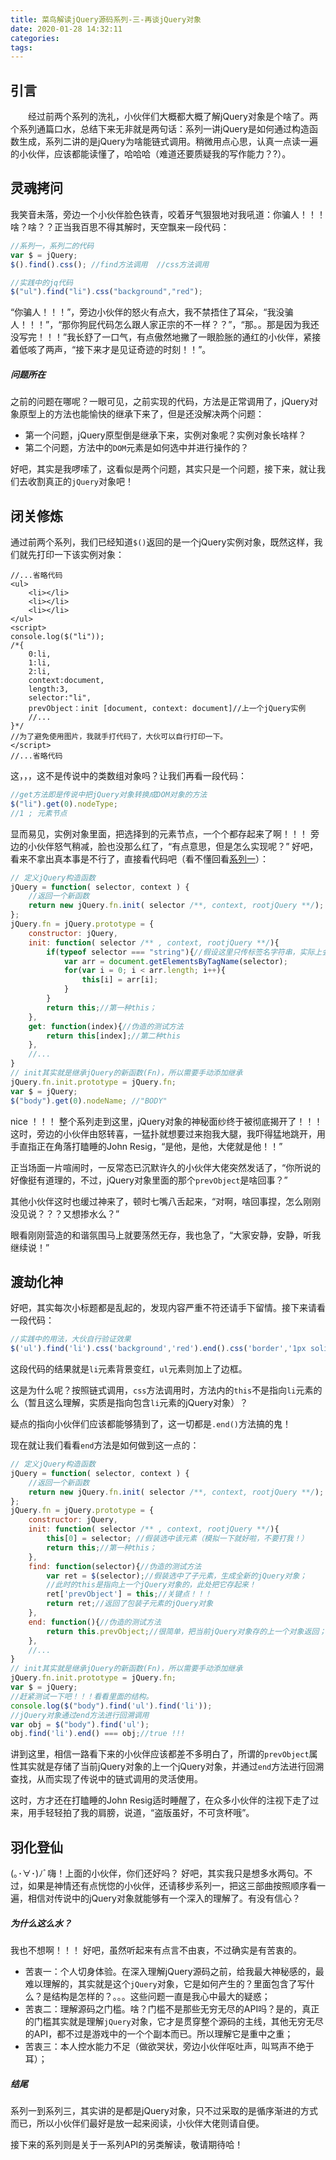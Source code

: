 ```yaml
---
title: 菜鸟解读jQuery源码系列-三-再谈jQuery对象
date: 2020-01-28 14:32:11
categories:
tags:
---
```

## 引言 ##
&emsp;&emsp;经过前两个系列的洗礼，小伙伴们大概都大概了解jQuery对象是个啥了。两个系列通篇口水，总结下来无非就是两句话：系列一讲jQuery是如何通过构造函数生成，系列二讲的是jQuery为啥能链式调用。稍微用点心思，认真一点读一遍的小伙伴，应该都能读懂了，哈哈哈（难道还要质疑我的写作能力？?）。

## 灵魂拷问 ##
我笑音未落，旁边一个小伙伴脸色铁青，咬着牙气狠狠地对我吼道：你骗人！！！啥？啥？？正当我百思不得其解时，天空飘来一段代码：
```js
//系列一，系列二的代码
var $ = jQuery;
$().find().css(); //find方法调用  //css方法调用

//实践中的jq代码
$("ul").find("li").css("background","red");
```
“你骗人！！！”，旁边小伙伴的怒火有点大，我不禁捂住了耳朵，“我没骗人！！！”，“那你狗屁代码怎么跟人家正宗的不一样？？”，“那。。那是因为我还没写完！！！”我长舒了一口气，有点傲然地撇了一眼脸胀的通红的小伙伴，紧接着低咳了两声，“接下来才是见证奇迹的时刻！！”。

##### 问题所在
之前的问题在哪呢？一眼可见，之前实现的代码，方法是正常调用了，jQuery对象原型上的方法也能愉快的继承下来了，但是还没解决两个问题：
  - 第一个问题，jQuery原型倒是继承下来，实例对象呢？实例对象长啥样？
  - 第二个问题，方法中的`DOM`元素是如何选中并进行操作的？

好吧，其实是我啰嗦了，这看似是两个问题，其实只是一个问题，接下来，就让我们去收割真正的`jQuery`对象吧！

## 闭关修炼 ##
通过前两个系列，我们已经知道`$()`返回的是一个jQuery实例对象，既然这样，我们就先打印一下该实例对象：

```
//...省略代码
<ul>
	<li></li>
    <li></li>
    <li></li>
</ul>
<script>
console.log($("li"));
/*{
	0:li,
    1:li,
    2:li,
    context:document,
    length:3,
    selector:"li",
    prevObject：init [document, context: document]//上一个jQuery实例
    //...
}*/
//为了避免使用图片，我就手打代码了，大伙可以自行打印一下。
</script>
//...省略代码
```

这，，，这不是传说中的类数组对象吗？让我们再看一段代码：

```js
//get方法即是传说中把jQuery对象转换成DOM对象的方法
$("li").get(0).nodeType;
//1 ; 元素节点
```

显而易见，实例对象里面，把选择到的元素节点，一个个都存起来了啊！！！
旁边的小伙伴怒气稍减，脸也没那么红了，“有点意思，但是怎么实现呢？”
好吧，看来不拿出真本事是不行了，直接看代码吧（看不懂回看[系列一](http://codedoges.com/article/1535898268557 "jQuery对象的诞生记")）：
```js
// 定义jQuery构造函数
jQuery = function( selector, context ) {
	//返回一个新函数
    return new jQuery.fn.init( selector /**, context, rootjQuery **/);
};
jQuery.fn = jQuery.prototype = {
	constructor: jQuery,
    init: function( selector /** , context, rootjQuery **/){
    	if(typeof selector === "string"){//假设这里只传标签名字符串，实际上会有多种情况需要判断
        	var arr = document.getElementsByTagName(selector);
            for(var i = 0; i < arr.length; i++){
            	this[i] = arr[i];
            }
        }
    	return this;//第一种this；
    },
    get: function(index){//伪造的测试方法
        return this[index];//第二种this
    },
    //...
}
// init其实就是继承jQuery的新函数(Fn)，所以需要手动添加继承
jQuery.fn.init.prototype = jQuery.fn;
var $ = jQuery;
$("body").get(0).nodeName; //"BODY"
```
nice ！！！
整个系列走到这里，jQuery对象的神秘面纱终于被彻底揭开了！！！
这时，旁边的小伙伴由怒转喜，一猛扑就想要过来抱我大腿，我吓得猛地跳开，用手直指正在角落打瞌睡的John Resig，“是他，是他，大佬就是他！！”

正当场面一片喧闹时，一反常态已沉默许久的小伙伴大佬突然发话了，“你所说的好像挺有道理的，不过，jQuery对象里面的那个`prevObject`是啥回事？”

其他小伙伴这时也缓过神来了，顿时七嘴八舌起来，“对啊，啥回事捏，怎么刚刚没见说？？？又想掺水么？”

眼看刚刚营造的和谐氛围马上就要荡然无存，我也急了，“大家安静，安静，听我继续说！”

## 渡劫化神 ##
好吧，其实每次小标题都是乱起的，发现内容严重不符还请手下留情。接下来请看一段代码：
```js
//实践中的用法，大伙自行验证效果
$('ul').find('li').css('background','red').end().css('border','1px solid #000000');//重点关注 .end() 方法；
```
这段代码的结果就是`li`元素背景变红，`ul`元素则加上了边框。

这是为什么呢？按照链式调用，`css`方法调用时，方法内的`this`不是指向`li`元素的么（暂且这么理解，实质是指向包含`li`元素的jQuery对象）？

疑点的指向小伙伴们应该都能够猜到了，这一切都是`.end()`方法搞的鬼！

现在就让我们看看`end`方法是如何做到这一点的：
```js
// 定义jQuery构造函数
jQuery = function( selector, context ) {
	//返回一个新函数
    return new jQuery.fn.init( selector /**, context, rootjQuery **/);
};
jQuery.fn = jQuery.prototype = {
	constructor: jQuery,
    init: function( selector /** , context, rootjQuery **/){
    	this[0] = selector; //假装选中该元素（模拟一下就好啦，不要打我！）
    	return this;//第一种this；
    },
    find: function(selector){//伪造的测试方法
    	var ret = $(selector);//假装选中了子元素，生成全新的jQuery对象；
        //此时的this是指向上一个jQuery对象的，此处把它存起来！
        ret['prevObject'] = this;//关键点！！！
        return ret;//返回了包装子元素的jQuery对象
    },
    end: function(){//伪造的测试方法
        return this.prevObject;//很简单，把当前jQuery对象存的上一个对象返回；
    },
    //...
}
// init其实就是继承jQuery的新函数(Fn)，所以需要手动添加继承
jQuery.fn.init.prototype = jQuery.fn;
var $ = jQuery;
//赶紧测试一下吧！！！看看里面的结构。
console.log($("body").find('ul').find('li'));
//jQuery对象通过end方法进行回溯调用
var obj = $("body").find('ul');
obj.find('li').end() === obj;//true !!!
```

讲到这里，相信一路看下来的小伙伴应该都差不多明白了，所谓的`prevObject`属性其实就是存储了当前jQuery对象的上一个jQuery对象，并通过`end`方法进行回溯查找，从而实现了传说中的链式调用的灵活使用。

这时，方才还在打瞌睡的John Resig适时睡醒了，在众多小伙伴的注视下走了过来，用手轻轻拍了我的肩膀，说道，“盗版虽好，不可贪杯哦”。

## 羽化登仙 ##
(｡･∀･)ﾉﾞ嗨！上面的小伙伴，你们还好吗？
好吧，其实我只是想多水两句。不过，如果是神情还有点恍惚的小伙伴，还请移步系列一，把这三部曲按照顺序看一遍，相信对传说中的jQuery对象就能够有一个深入的理解了。有没有信心？

##### 为什么这么水？
我也不想啊！！！
好吧，虽然听起来有点言不由衷，不过确实是有苦衷的。

 - 苦衷一：个人切身体验。在深入理解jQuery源码之前，给我最大神秘感的，最难以理解的，其实就是这个`jQuery`对象，它是如何产生的？里面包含了写什么？是结构是怎样的？。。。这些问题一直是我心中最大的疑惑；
 - 苦衷二：理解源码之门槛。啥？门槛不是那些无穷无尽的API吗？是的，真正的门槛其实就是理解`jQuery`对象，它才是贯穿整个源码的主线，其他无穷无尽的API，都不过是游戏中的一个个副本而已。所以理解它是重中之重；
 - 苦衷三：本人控水能力不足（做欲哭状，旁边小伙伴呕吐声，叫骂声不绝于耳）；

##### 结尾
系列一到系列三，其实讲的是都是jQuery对象，只不过采取的是循序渐进的方式而已，所以小伙伴们最好是放一起来阅读，小伙伴大佬则请自便。

接下来的系列则是关于一系列API的另类解读，敬请期待哈！











